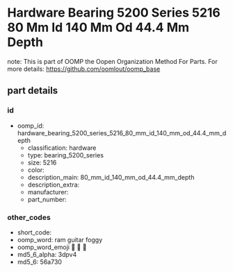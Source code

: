 # Hardware Bearing 5200 Series 5216 80 Mm Id 140 Mm Od 44.4 Mm Depth  

note: This is part of OOMP the Oopen Organization Method For Parts. For more details: https://github.com/oomlout/oomp_base

##  part details





### id
* oomp_id: hardware_bearing_5200_series_5216_80_mm_id_140_mm_od_44.4_mm_depth
  * classification: hardware
  * type: bearing_5200_series
  * size: 5216
  * color: 
  * description_main: 80_mm_id_140_mm_od_44.4_mm_depth
  * description_extra: 
  * manufacturer: 
  * part_number: 

### other_codes
* short_code: 
* oomp_word: ram guitar foggy
* oomp_word_emoji :ram: :guitar: :foggy:
* md5_6_alpha: 3dpv4
* md5_6: 56a730